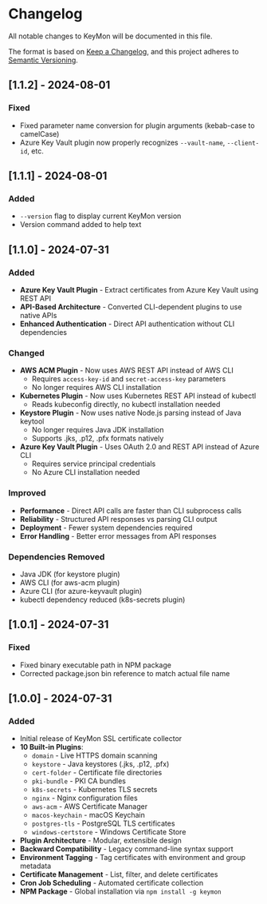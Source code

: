 # Changelog

All notable changes to KeyMon will be documented in this file.

The format is based on [Keep a Changelog](https://keepachangelog.com/en/1.0.0/),
and this project adheres to [Semantic Versioning](https://semver.org/spec/v2.0.0.html).

## [1.1.2] - 2024-08-01

### Fixed
- Fixed parameter name conversion for plugin arguments (kebab-case to camelCase)
- Azure Key Vault plugin now properly recognizes `--vault-name`, `--client-id`, etc.

## [1.1.1] - 2024-08-01

### Added
- `--version` flag to display current KeyMon version
- Version command added to help text

## [1.1.0] - 2024-07-31

### Added
- **Azure Key Vault Plugin** - Extract certificates from Azure Key Vault using REST API
- **API-Based Architecture** - Converted CLI-dependent plugins to use native APIs
- **Enhanced Authentication** - Direct API authentication without CLI dependencies

### Changed
- **AWS ACM Plugin** - Now uses AWS REST API instead of AWS CLI
  - Requires `access-key-id` and `secret-access-key` parameters
  - No longer requires AWS CLI installation
- **Kubernetes Plugin** - Now uses Kubernetes REST API instead of kubectl
  - Reads kubeconfig directly, no kubectl installation needed
- **Keystore Plugin** - Now uses native Node.js parsing instead of Java keytool
  - No longer requires Java JDK installation
  - Supports .jks, .p12, .pfx formats natively
- **Azure Key Vault Plugin** - Uses OAuth 2.0 and REST API instead of Azure CLI
  - Requires service principal credentials
  - No Azure CLI installation needed

### Improved
- **Performance** - Direct API calls are faster than CLI subprocess calls
- **Reliability** - Structured API responses vs parsing CLI output
- **Deployment** - Fewer system dependencies required
- **Error Handling** - Better error messages from API responses

### Dependencies Removed
- Java JDK (for keystore plugin)
- AWS CLI (for aws-acm plugin) 
- Azure CLI (for azure-keyvault plugin)
- kubectl dependency reduced (k8s-secrets plugin)

## [1.0.1] - 2024-07-31

### Fixed
- Fixed binary executable path in NPM package
- Corrected package.json bin reference to match actual file name

## [1.0.0] - 2024-07-31

### Added
- Initial release of KeyMon SSL certificate collector
- **10 Built-in Plugins**:
  - `domain` - Live HTTPS domain scanning
  - `keystore` - Java keystores (.jks, .p12, .pfx)
  - `cert-folder` - Certificate file directories
  - `pki-bundle` - PKI CA bundles
  - `k8s-secrets` - Kubernetes TLS secrets
  - `nginx` - Nginx configuration files
  - `aws-acm` - AWS Certificate Manager
  - `macos-keychain` - macOS Keychain
  - `postgres-tls` - PostgreSQL TLS certificates
  - `windows-certstore` - Windows Certificate Store
- **Plugin Architecture** - Modular, extensible design
- **Backward Compatibility** - Legacy command-line syntax support
- **Environment Tagging** - Tag certificates with environment and group metadata
- **Certificate Management** - List, filter, and delete certificates
- **Cron Job Scheduling** - Automated certificate collection
- **NPM Package** - Global installation via `npm install -g keymon`
